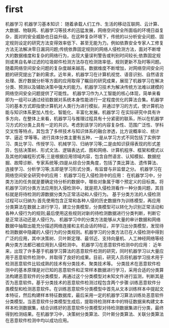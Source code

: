 # first
机器学习
机器学习基本知识：
随着承载人们工作、生活的移动互联网、云计算、大数据、物联网、机器学习等技术的迅猛发展，网络空间安全所面临的环境日益复杂，面对的安全威胁也日益升级。在这种复杂环境下，传统的以分析安全问题、固定规则设定的研究方法变得效率低下、甚至无能为力。例如依靠安全专家人工修复方法无法解决零日漏洞问题;传统依靠固定规则的网络人侵检测方法，面对不断增大的数据维度和复杂的网络行为，出现大量误判警告或判别时间较长;依靠固定规则或黑自名单过滤的垃圾邮件检测方法存在检测效率低，规则更新不及时等问题。随着网络空间安全问题的复杂度越来越高，数据维度不断增加，对网络空间安全问题的研究提出了新的需求。近年来，机器学习在计算机视觉、语音识别、自然语言处理、医疗数据分析等方面的应用取得了瞩目的研究成果，展现了机器学习在解决分类、预测以及辅助决策中强大的能力。机器学习技术为解决传统方法难以建模的网络空间安全问题提供了可能性。
    机器学习作为人工智能的核心体现，简单来看即为一组可以通过经验数据对系统本身性能进行一定程度优化的算法合集。机器学习的基本方式即指使计算机对人类行为进行模拟，并通过学习的方式，使计算机功能与知识体系更加人性化、智能化、丰富化发展。机器学习
在实际研究中具有许多方向，在整体上来看，机器学习与推理过程具有十分紧密的联系，所以在机器学习方式的分类上具有一定的共识。考虑到该学习的内容复杂性、范围广泛性、学科交叉性等特点，其包含了多样技术与知识体系的融合渗透，比方说概率论、统计学、逼近
学等等。进行具体分类主要有五种，一是从学习方式不同包括了实例学习、类比学习、传授学习、机械学习、归纳学习等;二是由知识获得表现的形式差异，包括决策树、形式文法、逻辑表达式、图和网络、计算机程序、框架和模式以及其他的编程形式等;三是根据应用领域内容，包含自然语言、认知模拟、数据挖掘、故障诊断、专家系统等;四是从综合分类角度，包括了类比算法、遗传算法、连接学习、分析学习等;五即是学习形式分类，有监督与非监督之分。
机器学习在网络空间安全研究中的应用：
机器学习在入侵检测中的应用：
在机器学习中，分类方法的任务就是要确定待分析的数据中，哪些对象属于哪个预定义的目标类。将机器学习的分类方法应用到入侵检测中，就是把入侵检测看作一种分类问题，其目标就是将待检测的源数据分类为正常活动和人侵行为。
基于分类方法的人侵检测过程可以归纳为:首先使用包含正常和各种人侵的历史数据作为训练模型，再应用分类算法在数据上进行学习，建立分类模型，分类模型可以转化为识别正常活动和各种人侵行为的规则;最后使用这些规则对新的待检测数据进行分类判断，判断它是正常活动还是人侵行为。
机器学习中的分类方法能够从大量的审计数据和网络数据中抽取出能充分描述网络连接和主机会话的特征，并学习出分类模型，发现待检测数据中隐藏的人侵行为的分类规则。机器学习的分类方法已在人侵检测中得到广泛的应用，其中决策树、贝叶斯定理、最邻近、支持向量机、人工神经网络等经典分类方法都已被应用到人侵检测中。
机器学习在恶意软件检测中的应用：
近年来，出现了许多基于机器学习算法的恶意软件检测的研究，同时机器学习以大量应用于恶意软件检测中，并取得了良好的成果。目前，研究人员将机器学习技术用于检测恶意软件比较成熟的技术有分类技术、聚类技术等。
分类技术在恶意软件检测中的基本原理是对已知的恶意软件和正常样本数据进行学习，采用合适的分类算法构建恶意软件的分类模型，再通过这个分类模型对未知文件进行监测，判断其是否为恶意软件。基于分类技术的恶意软件检测过程包含两个步骤:训练恶意软件分类模型和检测恶意软件。在训练恶意软件分类模型中首先从文本训练样本中提起文本特征，然后构建样本特征数据库，最后采用一定的机器学习算法训练处恶意软件分类模型。当恶意软件分类模型生成后，提取待检测样本中的特征数据来构建文本样本检测数据集，结合训练好的恶意软件分类模型对待检测数据集进行分类，最终得到检测结果。在机器学习中，决策树分类算法、贝叶斯分类算法、关联分类算法在恶意软件检测中均以成功应用。
